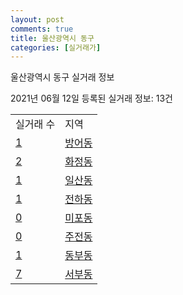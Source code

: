 ```yaml
---
layout: post
comments: true
title: 울산광역시 동구
categories: [실거래가]
---
```


울산광역시 동구 실거래 정보

2021년 06월 12일 등록된 실거래 정보: 13건


<table>
  <tr>
    <td>실거래 수</td>
    <td>지역</td>
  </tr>

  
  <tr>
    <td><a href="3117010100.html">1</a></td>
    <td><a href="3117010100.html">방어동</a></td>
  </tr>
    

  <tr>
    <td><a href="3117010200.html">2</a></td>
    <td><a href="3117010200.html">화정동</a></td>
  </tr>
    

  <tr>
    <td><a href="3117010300.html">1</a></td>
    <td><a href="3117010300.html">일산동</a></td>
  </tr>
    

  <tr>
    <td><a href="3117010400.html">1</a></td>
    <td><a href="3117010400.html">전하동</a></td>
  </tr>
    

  <tr>
    <td><a href="3117010500.html">0</a></td>
    <td><a href="3117010500.html">미포동</a></td>
  </tr>
    

  <tr>
    <td><a href="3117010600.html">0</a></td>
    <td><a href="3117010600.html">주전동</a></td>
  </tr>
    

  <tr>
    <td><a href="3117010700.html">1</a></td>
    <td><a href="3117010700.html">동부동</a></td>
  </tr>
    

  <tr>
    <td><a href="3117010800.html">7</a></td>
    <td><a href="3117010800.html">서부동</a></td>
  </tr>
    


</table>
    